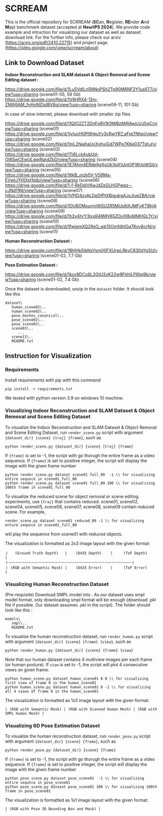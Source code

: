 # SCRREAM

This is the official repository for SCRREAM (**SC**an, **R**egister, **RE**nder **A**nd **M**ap) benchmark dataset (accepted at **NeurIPS 2024**). We provide code example and intruction for visualizing our dataset as well as dataset download link.
For the further info, please check our arxiv (https://arxiv.org/pdf/2410.22715) and project page (https://sites.google.com/view/scrream/about)

## Link to Download Dataset
**Indoor Reconstruction and SLAM dataset & Object Removal and Scene Editing dataset :**

https://drive.google.com/file/d/1Lu5VdlLn5NNoPSh2Tp90M6NF2Y1us677/view?usp=sharing (scene01-05, 59 Gb) 
https://drive.google.com/file/d/1V8HRX4-12jv-ZNW6AM_fyHoNiDstBV8q/view?usp=sharing (scene06-11, 101 Gb) 

In case of slow internet, please download with smaller zip files

https://drive.google.com/file/d/11QIO2ZT2DnFo8V9OMiBzMjRAwjcUJ5qC/view?usp=sharing (scene01)\
https://drive.google.com/file/d/1jvIucH0PI9hkuYy3cRwYR7_eFpt7Nhpi/view?usp=sharing (scene02)\
https://drive.google.com/file/d/1mL2NajhaUxXvhvjGd7WPe7KKe037TshJ/view?usp=sharing (scene03)\
https://drive.google.com/file/d/1Tj6LckAubUd-OI8SwCEwULgwjRatdZbD/view?usp=sharing (scene04)\
https://drive.google.com/file/d/1E7Ahm4ERde9gXsUb3pXVJntOFWUqWSil/view?usp=sharing (scene05)\
https://drive.google.com/file/d/16kB_pjzb5V-VS8Ma-EVwtJYH0jxt1ptb/view?usp=sharing (scene06)\
https://drive.google.com/file/d/1-f-RkDdjVKwJdZeGLHGPwpz--cJNd11M/view?usp=sharing (scene07)\
https://drive.google.com/file/d/1VPlD4zvALDeDfPtXBigubgAJxJlueZBA/view?usp=sharing (scene08)\
https://drive.google.com/file/d/1DUBOMxurmjWSU2R5MUs6iXJMFyKTBhIA/view?usp=sharing (scene09)\
https://drive.google.com/file/d/1h2v4hrY3IxsR49MV65ZOxXI8xMMHGL1Y/view?usp=sharing (scene10)\
https://drive.google.com/file/d/1fwjpmXQ29sO_wk1SOmfdhlGq7Kyv8crN/view?usp=sharing (scene11)


**Human Reconstruction Dataset :**

https://drive.google.com/file/d/1BHHb5ibNsYsm00FXUrwLRkvC630sYq3U/view?usp=sharing (scene01-02, 7.7 Gb)

**Pose Estimation Dataset :**

https://drive.google.com/file/d/1kcy8DCu6L2GtU2vK22w9FhhlLP6ljq9b/view?usp=sharing (scene01-02, 7.4 Gb)

Once the dataset is downloaded, unzip in the ```dataset``` folder.
It should look like this

```
dataset\
   human_scene01\..
   human_scene02\..
   pose_meshes_canonical\..
   pose_scene01\..
   pose_scene02\..
   scene01\..
      ...
   scene11\..
   README.txt
```


## Instruction for Visualization
### Requirements
Install requirements with pip with this command
```
pip install -r requirements.txt
```
We tested with python version 3.9 on windows 10 machine.

### Visualizing Indoor Reconstruction and SLAM Dataset & Object Removal and Scene Editing Dataset

To visualize the Indoor Reconstruction and SLAM Dataset & Object Removal and Scene Editing Dataset,
run ```render_scene.py``` script with argument ```{dataset_dir} {scene} {traj} {frame}```, such as
```
python render_scene.py {dataset_dir} {scene} {traj} {frame}
```
If ```{frame}``` is set to -1, the script with go thorugh the entire frame as a video sequence.
If ```{frame}``` is set to positive integer, the script will display the image with the given frame number 

```
python render_scene.py dataset scene01 full_00  -1 \\ for visualizing entire sequnce in scene01_full_00
python render_scene.py dataset scene01 full_00 100 \\ for visualizing 100th frame in scene01_full_00
```

To visualize the reduced scene for object removal or scene editing experiments, use ```{traj}``` that contains reduced. scene01, scene02, scene04, scene05, scene06, scene07, scene08, scene09 contain reduced scene. 
For example, 
```
render_scene.py dataset scene01 reduced_00 -1 \\ for visualizing enture sequnce in scene01_full_00
```
will play the sequence from scene01 with reduced objects.

The visualization is formatted as 2x3 image layout with the given format:
```
ㅣ   (Ground Truth Depth)   |    (D435 Depth)    |     (ToF Depth)    |
ㅏㅡㅡㅡㅡㅡㅡㅡㅡㅡㅡㅡㅡㅡㅡㅡㅡㅡㅡㅡㅡㅡㅡㅡㅡㅡㅡㅡㅡㅡㅡㅡㅡㅡㅡㅡㅡㅡㅓ
ㅣ (RGB with Semantic Mask) |    (D435 Error)    |     (ToF Error)    |
```

### Visualizing Human Reconstruction Dataset
(Pre-requisite) Download SMPL model into . As our dataset uses smpl model format, only downloading smpl format will be enough (download .pkl file if possible. Our dataset assumes .pkl in the script).
The folder should look like this :
```
models\
   smpl\..
   README.txt
```

To visualize the human reconstruction dataset, run ```render_human.py``` script with argument ```{dataset_dir} {scene} {frame} {view}```, such as 
```
python render_human.py {dataset_dir} {scene} {frame} {view}
```
Note that our human dataset contains 4 multiview images per each frame (or human posture). If ```view``` is set to -1, the script will plot 4 consecutive views on given frame.
```
python human_scene.py dataset human_scene01 0 0 \\ for visualizing first view of frame 0 in the human_scene01
python human_scene.py dataset human_scene01 0 -1 \\ for visualizing all 4 views of frame 0 in the human_scene01
```
The visualization is formatted as 1x3 image layout with the given format:
```
| (RGB with Semantic Mask) | (RGB with Scanned Human Mesh) | (RGB with SMPL Human Mesh) |
```




### Visualizing 6D Pose Estimation Dataset
To visualize the human reconstruction dataset, run ```render_pose.py``` script with argument ```{dataset_dir} {scene} {frame}```, such as 
```
python render_pose.py {dataset_dir} {scene} {frame}
```
If ```{frame}``` is set to -1, the script with go thorugh the entire frame as a video sequence.
If ```{frame}``` is set to positive integer, the script will display the image with the given frame number
```
python pose_scene.py dataset pose_scene01  -1 \\ for visualizing entire sequnce in pose_scene01
python pose_scene.py dataset pose_scene01 100 \\ for visualizing 100th frame in pose_scene01
```
The visualization is formatted as 1x1 image layout with the given format:
```
| (RGB with Pose 3D Bounding Box and Mask) |
```



